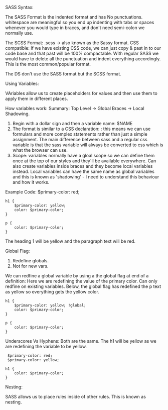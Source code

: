SASS Syntax:

The SASS Format is the indented format and has No punctuations. whitespace are meaningful so you end up indenting with tabs or spaces whenever you would type in braces, and don't need semi-colon we normally use. 

The SCSS Format: .scss -> also known as the Sassy format. CSS compatible: If we have existing CSS code, we can just copy & past in to our code base and that past will be 100% compactable. With regular SASS we would have to delete all the punctuation and indent everything accordingly. This is the most common/popular format. 

The DS don't use the SASS format but the SCSS format.

Using Variables:

VAriables allow us to create placeholders for values and then use them to apply them in different places. 

How variables work:
Summary:
    Top Level -> Global
    Braces -> Local
    Shadowing.

1. Begin with a dollar sign and then a variable name: $NAME
2. The format is similar to a CSS declaration: <variable> : <expression> this means we can use formulars and more complex statements rather than just a simple assignment. The main difference between sass and a regular css variable is that the sass variable will always be converted to css which is what the browser can use.
3. Scope: variables normally have a gloal scope so we can define them once at the top of our styles and they'll be available everywhere. Can also create variables inside braces and they become local variables instead. Local variables can have the same name as global variables and this is known as 'shadowing' - I need to understand this behaviour and how it works.

Example Code:
    $primary-color: red;

    h1 {
        $primary-color: yellow;
        color: $primary-color;
    }

    p {
        color: $primary-color;
    }

The heading 1 will be yellow and the paragraph text will be red. 

Global Flag:
1. Redefine globals.
2. Not for new vars.

We can redfine a global variable by using a the global flag at end of a definition:
Here we are redefining the value of the primary color. Can only redfine on existing variables. Below, the global flag has redefined the p text as yellow so everything gets the yellow color.

    h1 {
        $primary-color: yellow; !global;
        color: $primary-color;
    }

    p {
        color: $primary-color;
    }

Underscores Vs Hyphens:
Both are the same. The h1 will be yellow as we are redefining the variable to be yellow.

     $primary-color: red;
     $primary-color: yellow;

    h1 {
        color: $primary-color;
    }

Nesting:

SASS allows us to place rules inside of other rules. This is known as nesting.